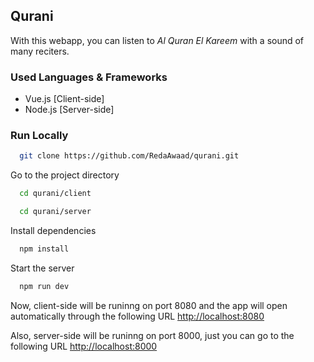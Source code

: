
## Qurani

With this webapp, you can listen to *Al Quran El Kareem* with a sound of many reciters.

### Used Languages & Frameworks
- Vue.js [Client-side]
- Node.js [Server-side]

### Run Locally

```bash
  git clone https://github.com/RedaAwaad/qurani.git
```

Go to the project directory

```bash
  cd qurani/client
```
```bash
  cd qurani/server
```

Install dependencies

```bash
  npm install
```

Start the server

```bash
  npm run dev
```

Now, client-side will be runinng on port 8080
and the app will open automatically through the following URL [http://localhost:8080](http://localhost:8080)

Also, server-side will be runinng on port 8000,
just you can go to the following URL [http://localhost:8000](http://localhost:8000)


